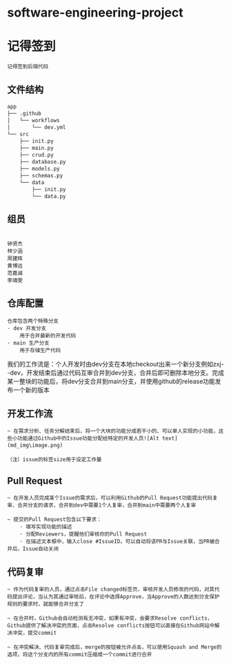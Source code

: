 # software-engineering-project

记得签到
========

    记得签到后端代码

## 文件结构

```
app
├── .github
│   └── workflows
│       └── dev.yml
└── src
    ├── init.py
    ├── main.py
    ├── crud.py
    ├── database.py
    ├── models.py
    ├── schemas.py
    └── data
        ├── init.py
        └── data.py
```

## 组员

```

钟贤杰
林少涵  
周建辉
黄博远
范嘉诚
李靖雯
```


## 仓库配置

    仓库包含两个特殊分支
    · dev 开发分支
        用于合并最新的开发代码
    · main 生产分支
        用于存储生产代码

  我们的工作流是：个人开发时由dev分支在本地checkout出来一个新分支例如zxj--dev，开发结束后通过代码互审合并到dev分支，合并后即可删除本地分支。完成某一整块的功能后，将dev分支合并到main分支，并使用github的release功能发布一个新的版本

## 开发工作流

    ~ 在需求分析、任务分解结束后，将一个大块的功能分成若干小的、可以单人实现的小功能，这些小功能通过Github中的Issue功能分配给特定的开发人员![Alt text](md_img\image.png)

    （注）issue的标签size用于设定工作量

## Pull Request

    ~ 在开发人员完成某个Issue的需求后，可以利用Github的Pull Request功能提出代码复审、合并分支的请求，合并到dev中需要1个人复审，合并到main中需要两个人复审

    ~ 提交的Pull Request包含以下要求：
        · 填写实现功能的描述
        · 分配Reviewers，提醒他们审核你的Pull Request
        · 在描述文本框中，输入close #IssueID，可以自动将该PR与Issue关联，当PR被合并后，Issue自动关闭

## 代码复审

    ~ 作为代码复审的人员，通过点击File changed标签页，审核开发人员修改的代码，对其代码提出评论，当认为其通过审核后，在评论中选择Approve，当Approve的人数达到分支保护规则的要求时，就能够合并分支了

    ~ 在合并时，Github会自动检测有无冲突，如果有冲突，会要求Resolve conflicts，Github提供了解决冲突的页面，点击Resolve conflicts按钮可以直接在Github网站中解决冲突，提交commit

    ~ 在冲突解决、代码复审完成后，merge的按钮被允许点击，可以使用Squash and Merge的选项，将这个分支内的所有commit压缩成一个commit进行合并
